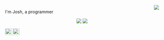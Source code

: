 <img align='right' src="https://lanyard-profile-readme.vercel.app/api/277674827215536129?bg=00000000">

I'm Josh, a programmer

<p align="center">
  <a href="https://github.com/bigbootylatinas"><img src="https://img.shields.io/github/followers/j2shy?style=for-the-badge"></img></a>
  <a href="https://github.com/bigbootylatinas"><img src="https://img.shields.io/github/stars/j2shy?style=for-the-badge"></img></a>
</p>

<a href="https://instagram.com/yf2" target="_blank">
  <img align="left" width="22px" alt="Josh's instagram" src="https://cdn.jsdelivr.net/npm/simple-icons@3.11.0/icons/instagram.svg" />
</a>
<a href="http://f8.lol" target="_blank">
  <img align="left" width="22px" alt="Josh's website" src="http://simpleicon.com/wp-content/uploads/link-2.png"/>
</a>
<br />
